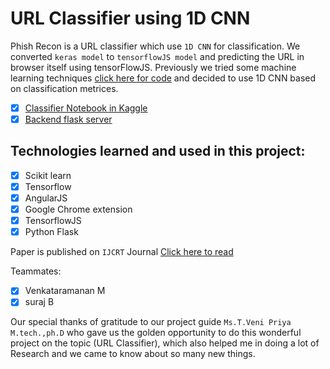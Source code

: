 # URL Classifier using 1D CNN

Phish Recon is a URL classifier which use `1D CNN` for classification. We converted `keras model` to `tensorflowJS model` and predicting the URL in browser itself using tensorFlowJS.
Previously we tried some machine learning techniques [click here for code](https://github.com/harishsambasivam/url-classifier/tree/master/flask(random%20forest%20classifier)) and decided to use 1D CNN based on classification metrices.

- [x] [Classifier Notebook in Kaggle](https://www.kaggle.com/harishsa/1cnn-url-classification)
- [x] [Backend flask server](https://www.kaggle.com/harishsa/url-classifier-backend)

## Technologies learned and used in this project:
- [x] Scikit learn
- [x] Tensorflow
- [x] AngularJS
- [x] Google Chrome extension
- [x] TensorflowJS
- [x] Python Flask

Paper is published on  `IJCRT` Journal [Click here to read](https://github.com/harishsambasivam/url-classifier/blob/master/IJCRT2009235.pdf)

Teammates:  
- [x] Venkataramanan M
- [x] suraj B

Our special thanks of gratitude to our project guide `Ms.T.Veni Priya M.tech.,ph.D` who gave us the golden opportunity to do this wonderful project on the topic (URL Classifier), which also helped me in doing a lot of Research and we came to know about so many new things.

